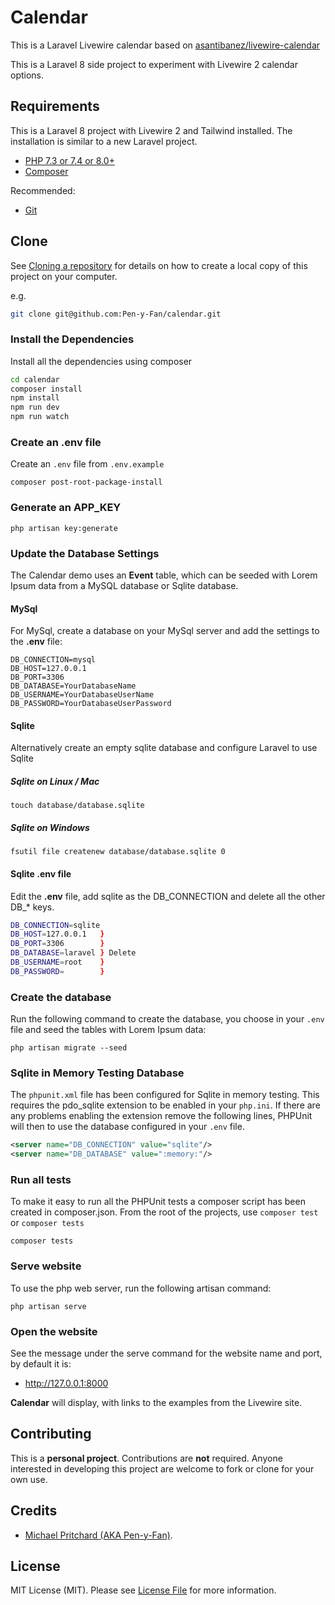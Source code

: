# Calendar

This is a Laravel Livewire calendar based
on [asantibanez/livewire-calendar](https://github.com/asantibanez/livewire-calendar)

This is a Laravel 8 side project to experiment with Livewire 2 calendar options.

## Requirements

This is a Laravel 8 project with Livewire 2 and Tailwind installed. The installation is similar to a new Laravel
project.

- [PHP 7.3 or 7.4 or 8.0+](https://www.php.net/downloads.php)
- [Composer](https://getcomposer.org)

Recommended:

- [Git](https://git-scm.com/downloads)

## Clone

See [Cloning a repository](https://help.github.com/en/articles/cloning-a-repository) for details on how to create a
local copy of this project on your computer.

e.g.

```sh
git clone git@github.com:Pen-y-Fan/calendar.git
```

### Install the Dependencies

Install all the dependencies using composer

```sh
cd calendar
composer install
npm install
npm run dev
npm run watch
```

### Create an .env file

Create an `.env` file from `.env.example`

```shell script
composer post-root-package-install
```

### Generate an APP_KEY

```shell script
php artisan key:generate
```

### Update the Database Settings

The Calendar demo uses an **Event** table, which can be seeded with Lorem Ipsum data from a MySQL database or Sqlite
database.

#### MySql

For MySql, create a database on your MySql server and add the settings to the
**.env** file:

```text
DB_CONNECTION=mysql
DB_HOST=127.0.0.1
DB_PORT=3306
DB_DATABASE=YourDatabaseName
DB_USERNAME=YourDatabaseUserName
DB_PASSWORD=YourDatabaseUserPassword
```

#### Sqlite

Alternatively create an empty sqlite database and configure Laravel to use Sqlite

##### Sqlite on Linux / Mac

```shell script
touch database/database.sqlite
```

##### Sqlite on Windows

```shell script
fsutil file createnew database/database.sqlite 0
```

#### Sqlite .env file

Edit the **.env** file, add sqlite as the DB_CONNECTION and delete all the other DB\_\* keys.

```sh
DB_CONNECTION=sqlite
DB_HOST=127.0.0.1   }
DB_PORT=3306        }
DB_DATABASE=laravel } Delete
DB_USERNAME=root    }
DB_PASSWORD=        }
```

### Create the database

Run the following command to create the database, you choose in your `.env` file and seed the tables with Lorem Ipsum
data:

```shell script
php artisan migrate --seed
```

### Sqlite in Memory Testing Database

The `phpunit.xml` file has been configured for Sqlite in memory testing. This requires the pdo_sqlite extension to be
enabled in your `php.ini`. If there are any problems enabling the extension remove the following lines, PHPUnit will
then to use the database configured in your `.env` file.

```xml
<server name="DB_CONNECTION" value="sqlite"/>
<server name="DB_DATABASE" value=":memory:"/>
```

### Run all tests

To make it easy to run all the PHPUnit tests a composer script has been created in composer.json. From the root of the
projects, use `composer test` or `composer tests`

```shell script
composer tests
```

### Serve website

To use the php web server, run the following artisan command:

```shell script
php artisan serve
```

### Open the website

See the message under the serve command for the website name and port, by default it is:

- <http://127.0.0.1:8000>

**Calendar** will display, with links to the examples from the Livewire site.

## Contributing

This is a **personal project**. Contributions are **not** required. Anyone interested in developing this project are
welcome to fork or clone for your own use.

## Credits

* [Michael Pritchard \(AKA Pen-y-Fan\)](https://github.com/pen-y-fan).

## License

MIT License (MIT). Please see [License File](LICENSE.md) for more information.

